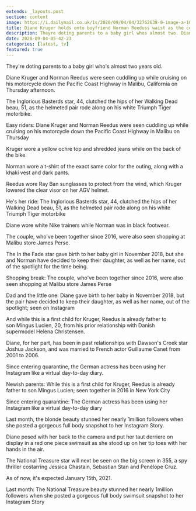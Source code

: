 ```yaml
---
extends: _layouts.post
section: content
image: https://i.dailymail.co.uk/1s/2020/09/04/04/32762638-0-image-a-105_1599190570617.jpg 
title: Diane Kruger holds onto boyfriend Norman Reeduss waist as the couple goes for a motorcycle ride 
description: Theyre doting parents to a baby girl whos almost two. Diane Kruger and Norman Reedus were seen cuddling up while cruising on his motorcycle down the Pacific Coast Highway in Malibu on Thursday. 
date: 2020-09-04-05-42-23 
categories: [latest, tv] 
featured: true 
--- 
```

They're doting parents to a baby girl who's almost two years old.

Diane Kruger and Norman Reedus were seen cuddling up while cruising on his motorcycle down the Pacific Coast Highway in Malibu, California on Thursday afternoon.

The Inglorious Basterds star, 44, clutched the hips of her Walking Dead beau, 51, as the helmeted pair rode along on his white Triumph Tiger motorbike. 

Easy riders: Diane Kruger and Norman Reedus were seen cuddling up while cruising on his motorcycle down the Pacific Coast Highway in Malibu on Thursday 

Kruger wore a yellow ochre top and shredded jeans while on the back of the bike.

Norman wore a t-shirt of the exact same color for the outing, along with a khaki vest and dark pants. 

Reedus wore Ray Ban sunglasses to protect from the wind, which Kruger lowered the clear visor on her AGV helmet.  

He's her ride: The Inglorious Basterds star, 44, clutched the hips of her Walking Dead beau, 51, as the helmeted pair rode along on his white Triumph Tiger motorbike

Diane wore white Nike trainers while Norman was in black footwear. 

The couple, who've been together since 2016, were also seen shopping at Malibu store James Perse. 

The In the Fade star gave birth to her baby girl in November 2018, but she and Norman have decided to keep their daughter, as well as her name, out of the spotlight for the time being. 

Shopping break: The couple, who've been together since 2016, were also seen shopping at Malibu store James Perse

Dad and the little one: Diane gave birth to her baby in November 2018, but the pair have decided to keep their daughter, as well as her name, out of the spotlight; seen on Instagram

And while this is a first child for Kruger, Reedus is already father to son Mingus Lucien, 20, from his prior relationship with Danish supermodel Helena Christensen. 

Diane, for her part, has been in past relationships with Dawson's Creek star Joshua Jackson, and was married to French actor Guillaume Canet from 2001 to 2006.

Since entering quarantine, the German actress has been using her Instagram like a virtual day-to-day diary. 

Newish parents: While this is a first child for Kruger, Reedus is already father to son Mingus Lucien; seen together in 2016 in New York City 

Since entering quarantine: The German actress has been using her Instagram like a virtual day-to-day diary

Last month, the blonde beauty stunned her nearly 1million followers when she posted a gorgeous full body snapshot to her Instagram Story.

Diane posed with her back to the camera and put her taut derriere on display in a red one piece swimsuit as she stood up on her tip toes with her hands in the air.

The National Treasure star will next be seen on the big screen in 355, a spy thriller costarring Jessica Chastain, Sebastian Stan and Penélope Cruz.

As of now, it's expected January 15th, 2021. 

Last month: The National Treasure beauty stunned her nearly 1million followers when she posted a gorgeous full body swimsuit snapshot to her Instagram Story

